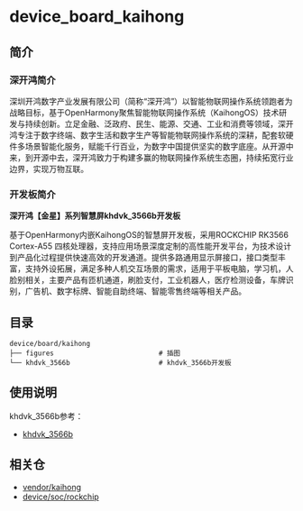 # device_board_kaihong

## 简介

### 深开鸿简介

深圳开鸿数字产业发展有限公司（简称“深开鸿”）以智能物联网操作系统领跑者为战略目标，基于OpenHarmony聚焦智能物联网操作系统（KaihongOS）技术研发与持续创新。立足金融、泛政府、民生、能源、交通、工业和消费等领域，深开鸿专注于数字终端、数字生活和数字生产等智能物联网操作系统的深耕，配套软硬件多场景智能化服务，赋能千行百业，为数字中国提供坚实的数字底座。从开源中来，到开源中去，深开鸿致力于构建多赢的物联网操作系统生态圈，持续拓宽行业边界，实现万物互联。

### 开发板简介

**深开鸿【金星】系列智慧屏khdvk_3566b开发板**

基于OpenHarmony内嵌KaihongOS的智慧屏开发板，采用ROCKCHIP RK3566 Cortex-A55 四核处理器，支持应用场景深度定制的高性能开发平台，为技术设计到产品化过程提供快速高效的开发通道。提供多路通用显示屏接口，接口类型丰富，支持外设拓展，满足多种人机交互场景的需求，适用于平板电脑，学习机，人脸别相关，主要产品有匝机通道，刷脸支付，工业机器人，医疗检测设备，车牌识别，广告机、数字标牌、智能自助终端、智能零售终端等相关产品。

## 目录

```
device/board/kaihong
├── figures                          # 插图
└── khdvk_3566b                      # khdvk_3566b开发板
```

## 使用说明

khdvk_3566b参考：
- [khdvk_3566b](khdvk_3566b/README_zh.md)

## 相关仓

- [vendor/kaihong](https://gitee.com/openharmony-sig/vendor_kaihong)
- [device/soc/rockchip](https://gitee.com/openharmony-sig/device_soc_rockchip)